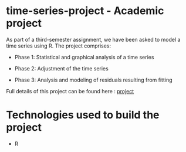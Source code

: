 # time-series-project - Academic project

As part of a third-semester assignment, we have been asked to model a time series using R. The project comprises:

* Phase 1: Statistical and graphical analysis of a time series

* Phase 2: Adjustment of the time series

* Phase 3: Analysis and modeling of residuals resulting from fitting

Full details of this project can be found here :
[project](https://github.com/WissemBoujlida/time-series-project/blob/main/Projet-Series-Temporelles.pdf)

# Technologies used to build the project

- R
